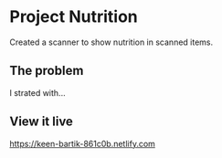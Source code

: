 # Project Nutrition

Created a scanner to show nutrition in scanned items.



## The problem

I strated with...

## View it live
https://keen-bartik-861c0b.netlify.com
